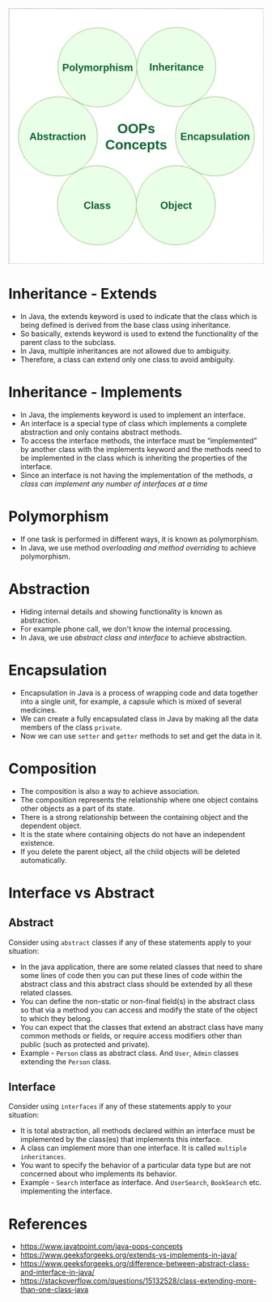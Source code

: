 
![img.png](EngineeringPrinciples/assests/oops_img.png)

# Inheritance - Extends
- In Java, the extends keyword is used to indicate that the class which is being defined is derived from the base class using inheritance.
- So basically, extends keyword is used to extend the functionality of the parent class to the subclass.
- In Java, multiple inheritances are not allowed due to ambiguity.
- Therefore, a class can extend only one class to avoid ambiguity.

# Inheritance - Implements
- In Java, the implements keyword is used to implement an interface.
- An interface is a special type of class which implements a complete abstraction and only contains abstract methods.
- To access the interface methods, the interface must be “implemented” by another class with the implements keyword and the methods need to be implemented in the class which is inheriting the properties of the interface.
- Since an interface is not having the implementation of the methods, *a class can implement any number of interfaces at a time*

# Polymorphism
- If one task is performed in different ways, it is known as polymorphism.
- In Java, we use method *overloading and method overriding* to achieve polymorphism.

# Abstraction
- Hiding internal details and showing functionality is known as abstraction.
- For example phone call, we don't know the internal processing.
- In Java, we use *abstract class and interface* to achieve abstraction.

# Encapsulation
- Encapsulation in Java is a process of wrapping code and data together into a single unit, for example, a capsule which is mixed of several medicines.
- We can create a fully encapsulated class in Java by making all the data members of the class `private`.
- Now we can use `setter` and `getter` methods to set and get the data in it.

# Composition
- The composition is also a way to achieve association.
- The composition represents the relationship where one object contains other objects as a part of its state.
- There is a strong relationship between the containing object and the dependent object.
- It is the state where containing objects do not have an independent existence.
- If you delete the parent object, all the child objects will be deleted automatically.

# Interface vs Abstract

## Abstract

Consider using `abstract` classes if any of these statements apply to your situation:
- In the java application, there are some related classes that need to share some lines of code then you can put these lines of code within the abstract class and this abstract class should be extended by all these related classes.
- You can define the non-static or non-final field(s) in the abstract class so that via a method you can access and modify the state of the object to which they belong.
- You can expect that the classes that extend an abstract class have many common methods or fields, or require access modifiers other than public (such as protected and private).
- Example - `Person` class as abstract class. And `User`, `Admin` classes extending the `Person` class.

## Interface

Consider using `interfaces` if any of these statements apply to your situation:
- It is total abstraction, all methods declared within an interface must be implemented by the class(es) that implements this interface.
- A class can implement more than one interface. It is called `multiple inheritances`.
- You want to specify the behavior of a particular data type but are not concerned about who implements its behavior.
- Example - `Search` interface as interface. And `UserSearch`, `BookSearch` etc. implementing the interface.

# References
- https://www.javatpoint.com/java-oops-concepts
- https://www.geeksforgeeks.org/extends-vs-implements-in-java/
- https://www.geeksforgeeks.org/difference-between-abstract-class-and-interface-in-java/
- https://stackoverflow.com/questions/15132528/class-extending-more-than-one-class-java